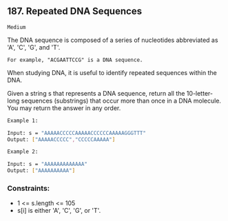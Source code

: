 ## 187. Repeated DNA Sequences

`Medium`

The DNA sequence is composed of a series of nucleotides abbreviated as 'A', 'C', 'G', and 'T'.

    For example, "ACGAATTCCG" is a DNA sequence.

When studying DNA, it is useful to identify repeated sequences within the DNA.

Given a string s that represents a DNA sequence, return all the 10-letter-long sequences (substrings) that occur more than once in a DNA molecule. You may return the answer in any order.

 
```sh
Example 1:

Input: s = "AAAAACCCCCAAAAACCCCCCAAAAAGGGTTT"
Output: ["AAAAACCCCC","CCCCCAAAAA"]
```
```sh
Example 2:

Input: s = "AAAAAAAAAAAAA"
Output: ["AAAAAAAAAA"]
```
 

### Constraints:

- 1 <= s.length <= 105
- s[i] is either 'A', 'C', 'G', or 'T'.

